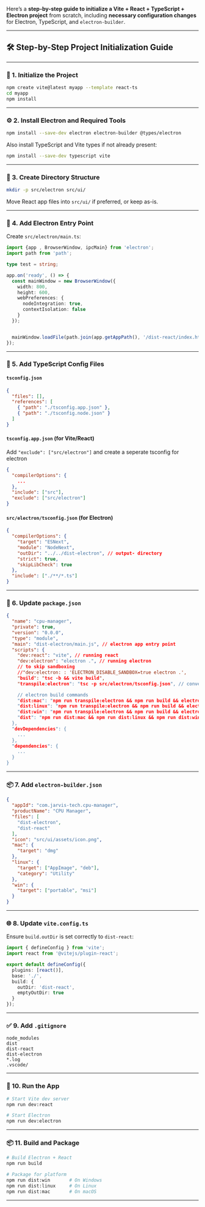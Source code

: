 Here’s a **step-by-step guide to initialize a Vite + React + TypeScript + Electron project** from scratch, including **necessary configuration changes** for Electron, TypeScript, and `electron-builder`.

---

## 🛠️ Step-by-Step Project Initialization Guide

---

### 🔁 1. Initialize the Project

```bash
npm create vite@latest myapp --template react-ts
cd myapp
npm install
```

---

### ⚙️ 2. Install Electron and Required Tools

```bash
npm install --save-dev electron electron-builder @types/electron
```

Also install TypeScript and Vite types if not already present:

```bash
npm install --save-dev typescript vite
```

---

### 🧾 3. Create Directory Structure

```bash
mkdir -p src/electron src/ui/
```


Move React app files into `src/ui/` if preferred, or keep as-is.

---

### 🧠 4. Add Electron Entry Point

Create `src/electron/main.ts`:

```ts
import {app , BrowserWindow, ipcMain} from 'electron';
import path from 'path';

type test = string;

app.on('ready', () => {
  const mainWindow = new BrowserWindow({
    width: 800,
    height: 600,
    webPreferences: {
      nodeIntegration: true,
      contextIsolation: false
    }
  });


  mainWindow.loadFile(path.join(app.getAppPath(), '/dist-react/index.html'));
});
```

---

### 🧪 5. Add TypeScript Config Files

#### `tsconfig.json`

```json
{
  "files": [],
  "references": [
    { "path": "./tsconfig.app.json" },
    { "path": "./tsconfig.node.json" }
  ]
}
```

#### `tsconfig.app.json` (for Vite/React)
Add `"exclude": ["src/electron"]` and create a seperate  tsconfig for electron
```json
{
  "compilerOptions": {
    ...
  },
  "include": ["src"],
  "exclude": ["src/electron"]
}
```

#### `src/electron/tsconfig.json` (for Electron)

```json
{
  "compilerOptions": {
    "target": "ESNext",
    "module": "NodeNext",
    "outDir": "../../dist-electron", // output- directory
    "strict": true,
    "skipLibCheck": true
  },
  "include": ["./**/*.ts"]
}
```

---

### 🔧 6. Update `package.json`

```json
{
  "name": "cpu-manager",
  "private": true,
  "version": "0.0.0",
  "type": "module",
  "main": "dist-electron/main.js", // electron app entry point
  "scripts": {
    "dev:react": "vite", // running react
    "dev:electron": "electron .", // running electron
    // to skip sandboxing
    //"dev:electron: : 'ELECTRON_DISABLE_SANDBOX=true electron .',
    "build": "tsc -b && vite build",
    "transpile:electron": "tsc -p src/electron/tsconfig.json", // converting ts to js

    // electron build commands
    "dist:mac": "npm run transpile:electron && npm run build && electron-builder --mac --arm64",
    "dist:linux": "npm run transpile:electron && npm run build && electron-builder --linux --x64",
    "dist:win": "npm run transpile:electron && npm run build && electron-builder --win --x64",
    "dist": "npm run dist:mac && npm run dist:linux && npm run dist:win"
  },
  "devDependencies": {
    ...
  },
  "dependencies": {
    ...
  }
}
```

---

### 📦 7. Add `electron-builder.json`

```json
{
  "appId": "com.jarvis-tech.cpu-manager",
  "productName": "CPU Manager",
  "files": [
    "dist-electron",
    "dist-react"
  ],
  "icon": "src/ui/assets/icon.png",
  "mac": {
    "target": "dmg"
  },
  "linux": {
    "target": ["AppImage", "deb"],
    "category": "Utility"
  },
  "win": {
    "target": ["portable", "msi"]
  }
}
```

---

### 🌐 8. Update `vite.config.ts`

Ensure `build.outDir` is set correctly to `dist-react`:

```ts
import { defineConfig } from 'vite';
import react from '@vitejs/plugin-react';

export default defineConfig({
  plugins: [react()],
  base: './',
  build: {
    outDir: 'dist-react',
    emptyOutDir: true
  }
});
```

---

### ✅ 9. Add `.gitignore`

```gitignore
node_modules
dist
dist-react
dist-electron
*.log
.vscode/
```

---

### 🚀 10. Run the App

```bash
# Start Vite dev server
npm run dev:react

# Start Electron
npm run dev:electron
```

---

### 📦 11. Build and Package

```bash
# Build Electron + React
npm run build

# Package for platform
npm run dist:win       # On Windows
npm run dist:linux     # On Linux
npm run dist:mac       # On macOS
```

---


